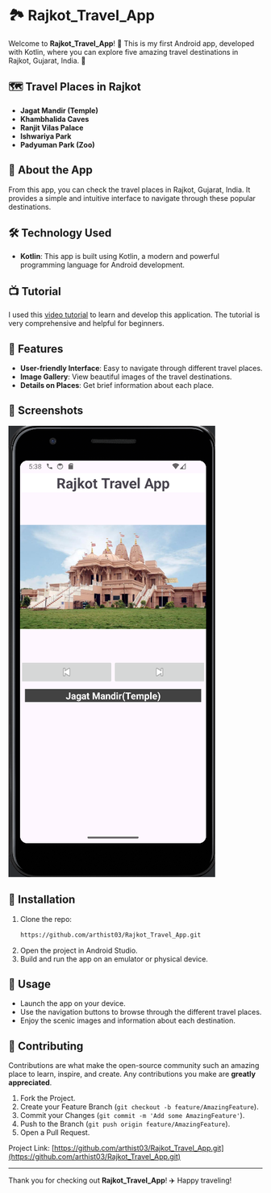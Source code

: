 # 🏞️ Rajkot_Travel_App

Welcome to **Rajkot_Travel_App**! 🚀 This is my first Android app, developed with Kotlin, where you can explore five amazing travel destinations in Rajkot, Gujarat, India. 📍

## 🗺️ Travel Places in Rajkot
- **Jagat Mandir (Temple)**
- **Khambhalida Caves**
- **Ranjit Vilas Palace**
- **Ishwariya Park**
- **Padyuman Park (Zoo)**

## 📱 About the App
From this app, you can check the travel places in Rajkot, Gujarat, India. It provides a simple and intuitive interface to navigate through these popular destinations.

## 🛠️ Technology Used
- **Kotlin**: This app is built using Kotlin, a modern and powerful programming language for Android development.

## 📺 Tutorial
I used this [video tutorial](https://youtu.be/WPO7aDJ4DF0?si=oSQNjyT8zRpOxmsf) to learn and develop this application. The tutorial is very comprehensive and helpful for beginners.

## 🌟 Features
- **User-friendly Interface**: Easy to navigate through different travel places.
- **Image Gallery**: View beautiful images of the travel destinations.
- **Details on Places**: Get brief information about each place.

## 📸 Screenshots
![App Screenshot](image.png)

## 🚀 Installation
1. Clone the repo:
   ```sh
   https://github.com/arthist03/Rajkot_Travel_App.git

2. Open the project in Android Studio.  
3. Build and run the app on an emulator or physical device.

## 📖 Usage
- Launch the app on your device.
- Use the navigation buttons to browse through the different travel places.
- Enjoy the scenic images and information about each destination.

## 🤝 Contributing
Contributions are what make the open-source community such an amazing place to learn, inspire, and create. Any contributions you make are **greatly appreciated**.

1. Fork the Project.
2. Create your Feature Branch (`git checkout -b feature/AmazingFeature`).
3. Commit your Changes (`git commit -m 'Add some AmazingFeature'`).
4. Push to the Branch (`git push origin feature/AmazingFeature`).
5. Open a Pull Request.


Project Link: [https://github.com/arthist03/Rajkot_Travel_App.git](https://github.com/arthist03/Rajkot_Travel_App.git)

---

Thank you for checking out **Rajkot_Travel_App**! ✈️ Happy traveling!

